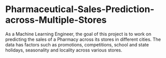 # Pharmaceutical-Sales-Prediction-across-Multiple-Stores
As a Machine Learning Engineer, the goal of this project is to work on predicting the sales of a Pharmacy across its  stores in different cities. The data has factors such as promotions, competitions, school and state holidays, seasonality and locality across various stores.
